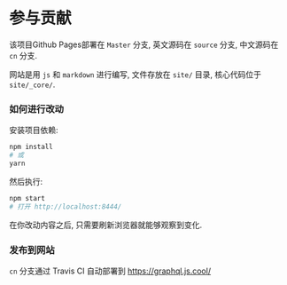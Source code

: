 # 参与贡献

该项目Github Pages部署在 `Master` 分支, 英文源码在 `source` 分支, 中文源码在 `cn` 分支.

网站是用 `js` 和 `markdown` 进行编写, 文件存放在 `site/` 目录, 核心代码位于 `site/_core/`.

### 如何进行改动

安装项目依赖:

```bash
npm install
# 或
yarn
```

然后执行:

```bash
npm start
# 打开 http://localhost:8444/
```

在你改动内容之后, 只需要刷新浏览器就能够观察到变化.

### 发布到网站

`cn` 分支通过 Travis CI 自动部署到 https://graphql.js.cool/
